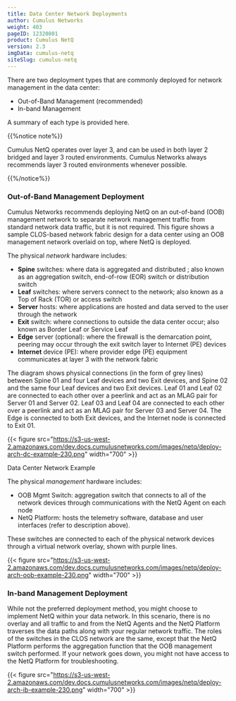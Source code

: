 ```yaml
---
title: Data Center Network Deployments
author: Cumulus Networks
weight: 403
pageID: 12320801
product: Cumulus NetQ
version: 2.3
imgData: cumulus-netq
siteSlug: cumulus-netq
---
```


There are two deployment types that are commonly deployed for network management in the data center:

  - Out-of-Band Management (recommended)
  - In-band Management

A summary of each type is provided here.

{{%notice note%}}

Cumulus NetQ operates over layer 3, and can be used in both layer 2 bridged and
layer 3 routed environments. Cumulus Networks always recommends layer 3
routed environments whenever possible.

{{%/notice%}}

### Out-of-Band Management Deployment

Cumulus Networks recommends deploying NetQ on an out-of-band (OOB)
management network to separate network management traffic from standard
network data traffic, but it is not required. This figure shows a sample
CLOS-based network fabric design for a data center using an OOB
management network overlaid on top, where NetQ is deployed.

The physical *network* hardware includes:

  - **Spine** switches: where data is
    aggregated and distributed ; also known as an aggregation switch,
    end-of-row (EOR) switch or distribution switch
  - **Leaf** switches: where servers connect to the network; also known
    as a Top of Rack (TOR) or access switch
  - **Server** hosts: where applications
    are hosted and data served to the user through the network
  - **Exit** switch: where connections to
    outside the data center occur; also known as
    Border Leaf or Service Leaf
  - **Edge** server (optional): where the firewall is the demarcation
    point, peering may occur through the exit switch layer to Internet
    (PE) devices
  - **Internet** device (PE): where provider edge (PE) equipment
    communicates at layer 3 with the network fabric

The diagram shows physical connections (in the form of grey lines)
between Spine 01 and four Leaf devices and two Exit devices, and Spine
02 and the same four Leaf devices and two Exit devices. Leaf 01 and Leaf
02 are connected to each other over a peerlink and act as an MLAG pair
for Server 01 and Server 02. Leaf 03 and Leaf 04 are connected to each
other over a peerlink and act as an MLAG pair for Server 03 and Server
04. The Edge is connected to both Exit devices, and the Internet node is
connected to Exit 01.

{{< figure src="https://s3-us-west-2.amazonaws.com/dev.docs.cumulusnetworks.com/images/netq/deploy-arch-dc-example-230.png" width="700" >}}

<span class="caption">Data Center Network Example</span>

The physical *management* hardware includes:

  - OOB Mgmt Switch: aggregation switch that connects to all of the
    network devices through communications with the NetQ Agent on each
    node
  - NetQ Platform: hosts the telemetry software, database and user
    interfaces (refer to description above).

These switches are connected to each of the physical network devices
through a virtual network overlay, shown with purple lines.

{{< figure src="https://s3-us-west-2.amazonaws.com/dev.docs.cumulusnetworks.com/images/netq/deploy-arch-oob-example-230.png" width="700" >}}

### In-band Management Deployment

While not the preferred deployment method, you might choose to implement
NetQ within your data network. In this scenario, there is no overlay and
all traffic to and from the NetQ Agents and the NetQ Platform traverses
the data paths along with your regular network traffic. The roles of the
switches in the CLOS network are the same, except that the NetQ Platform
performs the aggregation function that the OOB management switch
performed. If your network goes down, you might not have access to the
NetQ Platform for troubleshooting.

{{< figure src="https://s3-us-west-2.amazonaws.com/dev.docs.cumulusnetworks.com/images/netq/deploy-arch-ib-example-230.png" width="700" >}}

